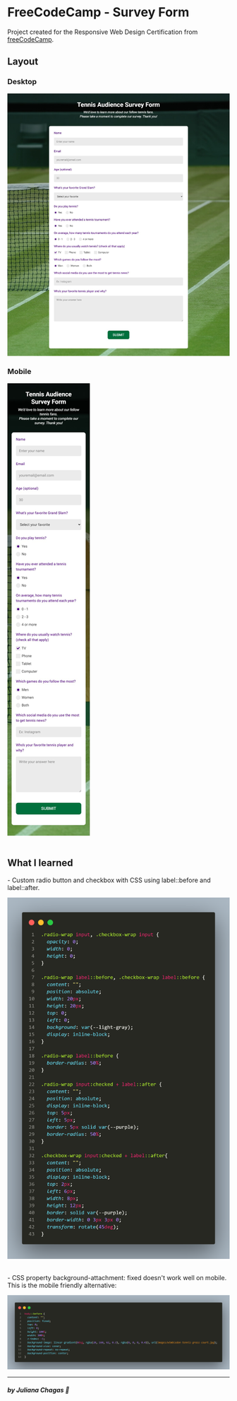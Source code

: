 # FreeCodeCamp - Survey Form

<p>Project created for the Responsive Web Design Certification from <a href="https://www.freecodecamp.org/learn">freeCodeCamp</a>.</p> 

## Layout

### Desktop

<img src="screenshots/desktop.png" alt=""/> <br/>

### Mobile 

<img src="screenshots/mobile.png" alt=""/> <br/><br/>

## What I learned 

<p> - Custom radio button and checkbox with CSS using label::before and label::after.</p>
<img src="screenshots/code-custom-radio-checkbox.png" alt=""/> <br/><br/>
<p> - CSS property background-attachment: fixed doesn't work well on mobile. This is the mobile friendly alternative:</p>
<img src="screenshots/code-body-before.png" alt=""/>

***
##### by Juliana Chagas 💜